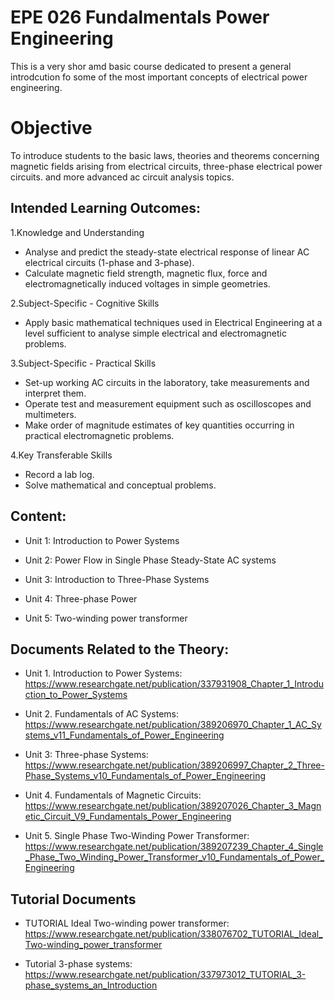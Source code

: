 # EPE 026 Fundalmentals Power Engineering

This is a very shor amd basic course dedicated to present a general introdcution fo some of the most important concepts of electrical power engineering.

# Objective

To introduce students to the basic laws, theories and theorems concerning magnetic fields arising from electrical circuits, three-phase electrical power circuits. and more advanced ac circuit analysis topics.


## Intended Learning Outcomes:

1.Knowledge and Understanding
- Analyse and predict the steady-state electrical response of linear AC electrical circuits (1-phase and 3-phase).
- Calculate magnetic field strength, magnetic flux, force and electromagnetically induced voltages in simple geometries.

2.Subject-Specific - Cognitive Skills
- Apply basic mathematical techniques used in Electrical Engineering at a level sufficient to analyse simple electrical and electromagnetic problems.

3.Subject-Specific - Practical Skills
- Set-up working AC circuits in the laboratory, take measurements and interpret them.
- Operate test and measurement equipment such as oscilloscopes and multimeters.
- Make order of magnitude estimates of key quantities occurring in practical electromagnetic problems.

4.Key Transferable Skills
- Record a lab log.
- Solve mathematical and conceptual problems.


## Content:

- Unit 1: Introduction to Power Systems

- Unit 2: Power Flow in Single Phase Steady-State AC systems

- Unit 3: Introduction to Three-Phase Systems

- Unit 4: Three-phase Power

- Unit 5: Two-winding power transformer

## Documents Related to the Theory:
- Unit 1. Introduction to Power Systems: https://www.researchgate.net/publication/337931908_Chapter_1_Introduction_to_Power_Systems

- Unit 2. Fundamentals of AC Systems: https://www.researchgate.net/publication/389206970_Chapter_1_AC_Systems_v11_Fundamentals_of_Power_Engineering

- Unit 3: Three-phase Systems: https://www.researchgate.net/publication/389206997_Chapter_2_Three-Phase_Systems_v10_Fundamentals_of_Power_Engineering

- Unit 4. Fundamentals of Magnetic Circuits: https://www.researchgate.net/publication/389207026_Chapter_3_Magnetic_Circuit_V9_Fundamentals_Power_Engineering

- Unit 5. Single Phase Two-Winding Power Transformer: https://www.researchgate.net/publication/389207239_Chapter_4_Single_Phase_Two_Winding_Power_Transformer_v10_Fundamentals_of_Power_Engineering

## Tutorial Documents

- TUTORIAL Ideal Two-winding power transformer: https://www.researchgate.net/publication/338076702_TUTORIAL_Ideal_Two-winding_power_transformer 

- Tutorial 3-phase systems: https://www.researchgate.net/publication/337973012_TUTORIAL_3-phase_systems_an_Introduction
